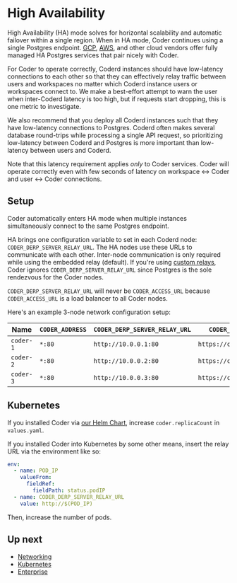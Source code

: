 # High Availability

High Availability (HA) mode solves for horizontal scalability and automatic
failover within a single region. When in HA mode, Coder continues using a single
Postgres endpoint.
[GCP](https://cloud.google.com/sql/docs/postgres/high-availability),
[AWS](https://docs.aws.amazon.com/prescriptive-guidance/latest/saas-multitenant-managed-postgresql/availability.html),
and other cloud vendors offer fully managed HA Postgres services that pair
nicely with Coder.

For Coder to operate correctly, Coderd instances should have low-latency
connections to each other so that they can effectively relay traffic between
users and workspaces no matter which Coderd instance users or workspaces connect
to. We make a best-effort attempt to warn the user when inter-Coderd latency is
too high, but if requests start dropping, this is one metric to investigate.

We also recommend that you deploy all Coderd instances such that they have
low-latency connections to Postgres. Coderd often makes several database
round-trips while processing a single API request, so prioritizing low-latency
between Coderd and Postgres is more important than low-latency between users and
Coderd.

Note that this latency requirement applies _only_ to Coder services. Coder will
operate correctly even with few seconds of latency on workspace <-> Coder and
user <-> Coder connections.

## Setup

Coder automatically enters HA mode when multiple instances simultaneously
connect to the same Postgres endpoint.

HA brings one configuration variable to set in each Coderd node:
`CODER_DERP_SERVER_RELAY_URL`. The HA nodes use these URLs to communicate with
each other. Inter-node communication is only required while using the embedded
relay (default). If you're using
[custom relays](../networking/index.md#custom-relays), Coder ignores
`CODER_DERP_SERVER_RELAY_URL` since Postgres is the sole rendezvous for the
Coder nodes.

`CODER_DERP_SERVER_RELAY_URL` will never be `CODER_ACCESS_URL` because
`CODER_ACCESS_URL` is a load balancer to all Coder nodes.

Here's an example 3-node network configuration setup:

| Name      | `CODER_ADDRESS` | `CODER_DERP_SERVER_RELAY_URL` | `CODER_ACCESS_URL`       |
| --------- | --------------- | ----------------------------- | ------------------------ |
| `coder-1` | `*:80`          | `http://10.0.0.1:80`          | `https://coder.big.corp` |
| `coder-2` | `*:80`          | `http://10.0.0.2:80`          | `https://coder.big.corp` |
| `coder-3` | `*:80`          | `http://10.0.0.3:80`          | `https://coder.big.corp` |

## Kubernetes

If you installed Coder via
[our Helm Chart](../install/kubernetes.md#install-coder-with-helm),
increase `coder.replicaCount` in `values.yaml`.

If you installed Coder into Kubernetes by some other means, insert the relay URL
via the environment like so:

```yaml
env:
  - name: POD_IP
    valueFrom:
      fieldRef:
        fieldPath: status.podIP
  - name: CODER_DERP_SERVER_RELAY_URL
    value: http://$(POD_IP)
```

Then, increase the number of pods.

## Up next

- [Networking](../networking/index.md)
- [Kubernetes](../install/kubernetes.md)
- [Enterprise](../enterprise.md)
